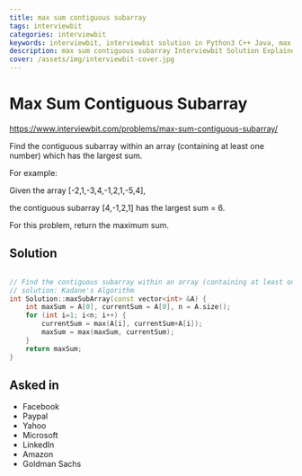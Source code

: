 ```yaml
---
title: max sum contiguous subarray
tags: interviewbit
categories: interviewbit
keywords: interviewbit, interviewbit solution in Python3 C++ Java, max sum contiguous subarray solution
description: max sum contiguous subarray Interviewbit Solution Explained
cover: /assets/img/interviewbit-cover.jpg
---
```


# Max Sum Contiguous Subarray

https://www.interviewbit.com/problems/max-sum-contiguous-subarray/

Find the contiguous subarray within an array (containing at least one number) which has the largest sum.

For example:

Given the array [-2,1,-3,4,-1,2,1,-5,4],

the contiguous subarray [4,-1,2,1] has the largest sum = 6.

For this problem, return the maximum sum.

## Solution

```cpp

// Find the contiguous subarray within an array (containing at least one number) which has the largest sum.
// solution: Kadane's Algorithm
int Solution::maxSubArray(const vector<int> &A) {
    int maxSum = A[0], currentSum = A[0], n = A.size();
    for (int i=1; i<n; i++) {
        currentSum = max(A[i], currentSum+A[i]);
        maxSum = max(maxSum, currentSum);
    }
    return maxSum;
}
```

## Asked in

* Facebook
* Paypal
* Yahoo
* Microsoft
* LinkedIn
* Amazon
* Goldman Sachs

